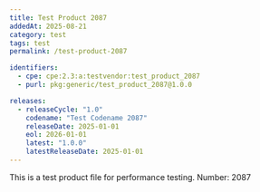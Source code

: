 ```yaml
---
title: Test Product 2087
addedAt: 2025-08-21
category: test
tags: test
permalink: /test-product-2087

identifiers:
  - cpe: cpe:2.3:a:testvendor:test_product_2087
  - purl: pkg:generic/test_product_2087@1.0.0

releases:
  - releaseCycle: "1.0"
    codename: "Test Codename 2087"
    releaseDate: 2025-01-01
    eol: 2026-01-01
    latest: "1.0.0"
    latestReleaseDate: 2025-01-01
---
```


This is a test product file for performance testing. Number: 2087
